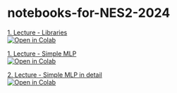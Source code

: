 # notebooks-for-NES2-2024
[1. Lecture - Libraries](https://colab.research.google.com/github/reitezuz/notebooks-for-NES2-2024/blob/main/lecture_01/libraries.ipynb)  
[![Open in Colab](https://img.shields.io/badge/Open%20in%20Colab-blue?style=flat&logo=googlecolab)](https://colab.research.google.com/github/reitezuz/notebooks-for-NES2-2024/blob/main/lecture_01/libraries.ipynb)

[1. Lecture - Simple MLP](https://colab.research.google.com/github/reitezuz/notebooks-for-NES2-2024/blob/main/lecture_01/simple_example.ipynb)  
[![Open in Colab](https://img.shields.io/badge/Open%20in%20Colab-blue?style=flat&logo=googlecolab)](https://colab.research.google.com/github/reitezuz/notebooks-for-NES2-2024/blob/main/lecture_01/simple_example.ipynb)

[2. Lecture - Simple MLP in detail](https://colab.research.google.com/github/reitezuz/notebooks-for-NES2-2024/blob/main/lecture_02/simple_example_v1.ipynb)  
[![Open in Colab](https://img.shields.io/badge/Open%20in%20Colab-blue?style=flat&logo=googlecolab)](https://colab.research.google.com/github/reitezuz/notebooks-for-NES2-2024/blob/main/lecture_01/simple_example_v1.ipynb)
